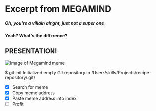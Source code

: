 # Excerpt from MEGAMIND


##### Oh, you're a villain alright, just not a super one.
#### Yeah? What's the difference?
## PRESENTATION!
![Image of Megamind meme](https://static.tvtropes.org/pmwiki/pub/images/xehnccuszqdeqsi4t3qjiyjyoc2.jpg)


$ git init
Initialized empty Git repository in /Users/skills/Projects/recipe-repository/.git/

- [x] Search for meme
- [x] Copy meme address
- [x] Paste meme address into index
- [ ] Profit
